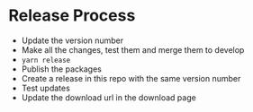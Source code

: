 # Release Process

- Update the version number
- Make all the changes, test them and merge them to develop
- `yarn release`
- Publish the packages
- Create a release in this repo with the same version number
- Test updates
- Update the download url in the download page
